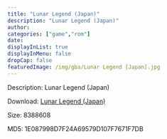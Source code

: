 ```yaml
---
title: "Lunar Legend (Japan)"
description: "Lunar Legend (Japan)"
author: 
categories: ["game","rom"]
date: 
displayInList: true
displayInMenu: false
dropCap: false
featuredImage: /img/gba/Lunar Legend [Japan].jpg
---
```


Description: Lunar Legend (Japan)

Download: <a style="text-decoration:underline;" href="https://mega.nz/#!GWImBaiA!G4yfQqmZprpf5E8Ik5L12-CmJnRsYS4l6kwUppxMrkU" target = "_blank" rel = "nofollow" > Lunar Legend (Japan)</a>

Size: 8388608

MD5: 1E087998D7F24A69579D107F7671F7DB

